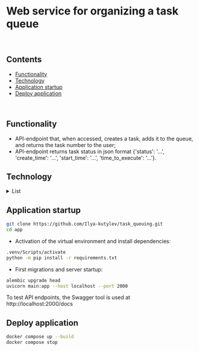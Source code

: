 # Web service for organizing a task queue

<br>

## Contents
- [Functionality](#functionality)
- [Technology](#technology)
- [Application startup](#application-startup)
- [Deploy application](#deploy-application)

<br>

## Functionality
  - API-endpoint that, when accessed, creates a task, adds it to the queue, and returns the task number to the user;
  - API-endpoint returns task status in json format {'status': '...', 'create_time': '...', 'start_time': '...', 'time_to_execute': '...'}.

## Technology

<details><summary>List</summary>

**Programming languages:**

[![Python](https://img.shields.io/badge/Python-3.11-blue?logo=python)](https://www.python.org/)

**Framework:**

[![FastAPI](https://img.shields.io/badge/FastAPI-v0.112.2-blue?logo=FastAPI)](https://fastapi.tiangolo.com/)

**Databases:**

[![PostgreSQL](https://img.shields.io/badge/-PostgreSQL-464646?logo=PostgreSQL)](https://www.postgresql.org/)

</details>

## Application startup

```bash
git clone https://github.com/Ilya-kutylev/task_queuing.git
cd app
```
- Activation of the virtual environment and install dependencies:
```bash
.venv/Scripts/activate
python -m pip install -r requirements.txt
```
- First migrations and server startup:
```bash
alembic upgrade head
uvicorn main:app --host localhost --port 2000
```
To test API endpoints, the Swagger tool is used at http://localhost:2000/docs

## Deploy application
```bash
docker compose up --build
docker compose stop
```
